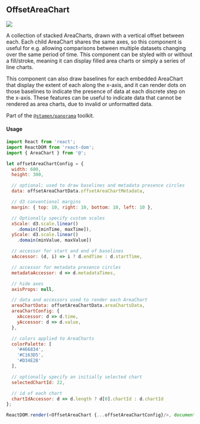 ## OffsetAreaChart

<img src='https://cloud.githubusercontent.com/assets/1127259/11770144/7433df16-a1ac-11e5-9226-d3d64e98142a.png'>

A collection of stacked AreaCharts, drawn with a vertical offset between each. Each child AreaChart shares the same axes, so this component is useful for e.g. allowing comparisons between multiple datasets changing over the same period of time. This component can be styled with or without a fill/stroke, meaning it can display filled area charts or simply a series of line charts.

This component can also draw baselines for each embedded AreaChart that display the extent of each along the x-axis, and it can render dots on those baselines to indicate the presence of data at each discrete step on the x-axis. These features can be useful to indicate data that cannot be rendered as area charts, due to invalid or unformatted data.

Part of the [`@stamen/panorama`](https://www.npmjs.com/package/@stamen/panorama) toolkit.

#### Usage
```js
import React from 'react';
import ReactDOM from 'react-dom';
import { AreaChart } from '@';

let offsetAreaChartConfig = {
  width: 600,
  height: 300,

  // optional; used to draw baselines and metadata presence circles
  data: offsetAreaChartData.offsetAreaChartMetadata,

  // d3 conventional margins
  margin: { top: 10, right: 10, bottom: 10, left: 10 },

  // Optionally specify custom scales
  xScale: d3.scale.linear()
    .domain([minTime, maxTime]),
  yScale: d3.scale.linear()
    .domain(minValue, maxValue])

  // accessor for start and end of baselines
  xAccessor: (d, i) => i ? d.endTime : d.startTime,

  // accessor for metadata presence circles
  metadataAccessor: d => d.metadataTimes,

  // hide axes
  axisProps: null,

  // data and accessors used to render each AreaChart
  areaChartData: offsetAreaChartData.areaChartsData,
  areaChartConfig: {
    xAccessor: d => d.time,
    yAccessor: d => d.value,
  },

  // colors applied to AreaCharts
  colorPalette: [
    '#466834',
    '#C163D5',
    '#D34E2B'
  ],

  // optionally specify an initially selected chart
  selectedChartId: 22,

  // id of each chart
  chartIdAccessor: d => d.length ? d[0].chartId : d.chartId
};

ReactDOM.render(<OffsetAreaChart {...offsetAreaChartConfig}/>, document.body);
```
